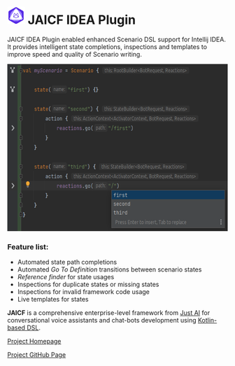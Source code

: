 # ![JAICF Logo][file:jaicf-logo.png] JAICF IDEA Plugin

<!-- Plugin description -->
JAICF IDEA Plugin enabled enhanced Scenario DSL support for Intellij IDEA. It provides intelligent state completions,
inspections and templates to improve speed and quality of Scenario writing.

<img src="https://raw.githubusercontent.com/veptechno/static/main/jaicf-plugin-in-scenario.png" alt="Plugin Demonstration" height="382" width="625">

### Feature list:

* Automated state path completions
* Automated _Go To Definition_ transitions between scenario states
* _Reference finder_ for state usages
* Inspections for duplicate states or missing states
* Inspections for invalid framework code usage
* Live templates for states

**JAICF** is a comprehensive enterprise-level framework from [Just AI](https://just-ai.com) for conversational voice
assistants and chat-bots development using [Kotlin-based DSL](https://github.com/just-ai/jaicf-kotlin/wiki/Scenario-DSL).

[Project Homepage](https://just-ai.com/en/jaicf)

[Project GitHub Page](https://github.com/just-ai/jaicf-kotlin)
<!-- Plugin description end -->


[file:jaicf-logo.png]: ./src/main/resources/static/jaicf-plugin-icon.png

[file:jaicf-plugin-in-scenario.png]: ./src/main/resources/static/jaicf-plugin-in-scenario.png

